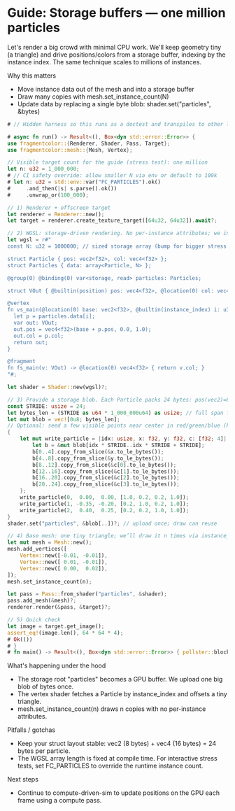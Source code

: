 # Guide: Storage buffers — one million particles

Let's render a big crowd with minimal CPU work. We'll keep geometry tiny (a triangle)
and drive positions/colors from a storage buffer, indexing by the instance index.
The same technique scales to millions of instances.

Why this matters

- Move instance data out of the mesh and into a storage buffer
- Draw many copies with mesh.set_instance_count(N)
- Update data by replacing a single byte blob: shader.set("particles", &bytes)

```rust
# // Hidden harness so this runs as a doctest and transpiles to other languages

# async fn run() -> Result<(), Box<dyn std::error::Error>> {
use fragmentcolor::{Renderer, Shader, Pass, Target};
use fragmentcolor::mesh::{Mesh, Vertex};

// Visible target count for the guide (stress test): one million
let n: u32 = 1_000_000;
# // CI safety override: allow smaller N via env or default to 100k
# let n: u32 = std::env::var("FC_PARTICLES").ok()
#     .and_then(|s| s.parse().ok())
#     .unwrap_or(100_000);

// 1) Renderer + offscreen target
let renderer = Renderer::new();
let target = renderer.create_texture_target([64u32, 64u32]).await?;

// 2) WGSL: storage-driven rendering. No per-instance attributes; we index by instance_index.
let wgsl = r#"
const N: u32 = 1000000; // sized storage array (bump for bigger stress tests)

struct Particle { pos: vec2<f32>, col: vec4<f32> };
struct Particles { data: array<Particle, N> };

@group(0) @binding(0) var<storage, read> particles: Particles;

struct VOut { @builtin(position) pos: vec4<f32>, @location(0) col: vec4<f32> };

@vertex
fn vs_main(@location(0) base: vec2<f32>, @builtin(instance_index) i: u32) -> VOut {
  let p = particles.data[i];
  var out: VOut;
  out.pos = vec4<f32>(base + p.pos, 0.0, 1.0);
  out.col = p.col;
  return out;
}

@fragment
fn fs_main(v: VOut) -> @location(0) vec4<f32> { return v.col; }
"#;

let shader = Shader::new(wgsl)?;

// 3) Provide a storage blob. Each Particle packs 24 bytes: pos(vec2)=8 + col(vec4)=16.
const STRIDE: usize = 24;
let bytes_len = (STRIDE as u64 * 1_000_000u64) as usize; // full span for the shader’s N
let mut blob = vec![0u8; bytes_len];
// Optional: seed a few visible points near center in red/green/blue (kept minimal for speed)
{
    let mut write_particle = |idx: usize, x: f32, y: f32, c: [f32; 4]| {
        let b = &mut blob[idx * STRIDE..idx * STRIDE + STRIDE];
        b[0..4].copy_from_slice(&x.to_le_bytes());
        b[4..8].copy_from_slice(&y.to_le_bytes());
        b[8..12].copy_from_slice(&c[0].to_le_bytes());
        b[12..16].copy_from_slice(&c[1].to_le_bytes());
        b[16..20].copy_from_slice(&c[2].to_le_bytes());
        b[20..24].copy_from_slice(&c[3].to_le_bytes());
    };
    write_particle(0,  0.00,  0.00, [1.0, 0.2, 0.2, 1.0]);
    write_particle(1, -0.35, -0.20, [0.2, 1.0, 0.2, 1.0]);
    write_particle(2,  0.40,  0.25, [0.2, 0.2, 1.0, 1.0]);
}
shader.set("particles", &blob[..])?; // upload once; draw can reuse

// 4) Base mesh: one tiny triangle; we’ll draw it n times via instance_index
let mut mesh = Mesh::new();
mesh.add_vertices([
    Vertex::new([-0.01, -0.01]),
    Vertex::new([ 0.01, -0.01]),
    Vertex::new([ 0.00,  0.02]),
]);
mesh.set_instance_count(n);

let pass = Pass::from_shader("particles", &shader);
pass.add_mesh(&mesh)?;
renderer.render(&pass, &target)?;

// 5) Quick check
let image = target.get_image();
assert_eq!(image.len(), 64 * 64 * 4);
# Ok(())
# }
# fn main() -> Result<(), Box<dyn std::error::Error>> { pollster::block_on(run()) }
```

What's happening under the hood

- The storage root "particles" becomes a GPU buffer. We upload one big blob of bytes once.
- The vertex shader fetches a Particle by instance_index and offsets a tiny triangle.
- mesh.set_instance_count(n) draws n copies with no per-instance attributes.

Pitfalls / gotchas

- Keep your struct layout stable: vec2 (8 bytes) + vec4 (16 bytes) = 24 bytes per particle.
- The WGSL array length is fixed at compile time. For interactive stress tests, set FC_PARTICLES to override the runtime instance count.

Next steps

- Continue to compute-driven-sim to update positions on the GPU each frame using a compute pass.
